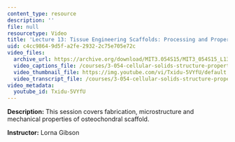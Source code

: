 ```yaml
---
content_type: resource
description: ''
file: null
resourcetype: Video
title: 'Lecture 13: Tissue Engineering Scaffolds: Processing and Properties'
uid: c4cc9864-9d5f-a2fe-2932-2c75e705e72c
video_files:
  archive_url: https://archive.org/download/MIT3.054S15/MIT3_054S15_L13_300k.mp4
  video_captions_file: /courses/3-054-cellular-solids-structure-properties-and-applications-spring-2015/d486e0b314db56e4983de56880a6d320_Txidu-5VYfU.vtt
  video_thumbnail_file: https://img.youtube.com/vi/Txidu-5VYfU/default.jpg
  video_transcript_file: /courses/3-054-cellular-solids-structure-properties-and-applications-spring-2015/4025bb69dd3dd74436a4842c85aa8aac_Txidu-5VYfU.pdf
video_metadata:
  youtube_id: Txidu-5VYfU
---
```


**Description:** This session covers fabrication, microstructure and mechanical properties of osteochondral scaffold.

**Instructor:** Lorna Gibson